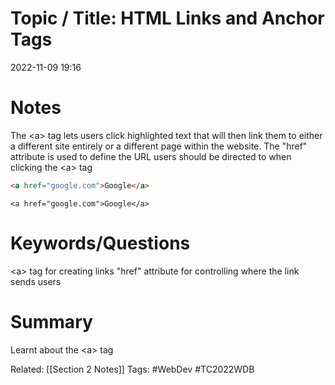 # Topic / Title: HTML Links and Anchor Tags

2022-11-09
19:16


# Notes
The \<a> tag lets users click highlighted text that will then link them to either a different site entirely or a different page within the website. The "href" attribute is used to define the URL users should be directed to when clicking the \<a> tag
```html
<a href="google.com">Google</a>
```
```ad-success
<a href="google.com">Google</a>
```

# Keywords/Questions
\<a> tag for creating links
"href" attribute for controlling where the link sends users
# Summary
Learnt about the \<a> tag

Related: [[Section 2 Notes]]
Tags: #WebDev #TC2022WDB 